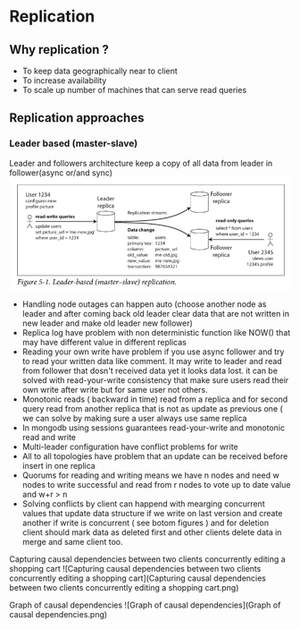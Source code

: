 # Replication
## Why replication ?
* To keep data geographically near to client
* To increase availability
* To scale up number of machines that can serve read queries

## Replication approaches
### Leader based (master-slave)
Leader and followers architecture keep a copy of all data from leader in follower(async or/and sync)
![Leader-based (master–slave) replication](Leader-based.png)

* Handling node outages can happen auto (choose another node as leader and after coming back old leader clear data that are not written in new leader and make old leader new follower)
* Replica log have problem with non deterministic function like NOW() that may have different value in different replicas
* Reading your own write have problem if you use async follower and try to read your written data like comment. It may write to leader and read from follower that dosn't received data yet it looks data lost. it can be solved with read-your-write consistency that make sure users read their own write after write but for same user not others.
* Monotonic reads ( backward in time) read from a replica and for second query read from another replica that is not as update as previous one ( we can solve by making sure a user always use same replica
* In mongodb using sessions guarantees read-your-write and monotonic read and write
* Multi-leader configuration have conflict problems for write
* All to all topologies have problem that an update can be received before insert in one replica
* Quorums for reading and writing means we have n nodes and need w nodes to write successful and read from r nodes to vote up to date value and w+r > n
* Solving conflicts by client can happend with mearging concurrent values that update data structure if we write on last version and create another if write is concurrent ( see botom figures ) and for deletion client should mark data as deleted first and other clients delete data in merge and same client too.

Capturing causal dependencies between two clients concurrently editing a
shopping cart
![Capturing causal dependencies between two clients concurrently editing a shopping cart](Capturing causal dependencies between two clients concurrently editing a shopping cart.png)

Graph of causal dependencies
![Graph of causal dependencies](Graph of causal dependencies.png)

